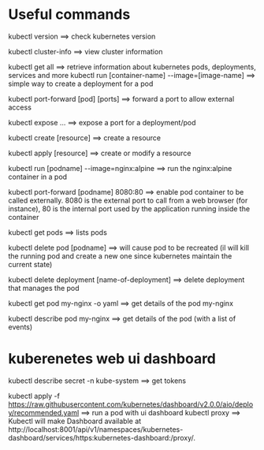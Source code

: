 # Useful commands

kubectl version  ==> check kubernetes version

kubectl cluster-info ==> view cluster information

kubectl get all ==> retrieve information about kubernetes pods, deployments, services and more
kubectl run [container-name] --image=[image-name] ==> simple way to create a deployment for a pod

kubectl port-forward [pod] [ports] ==> forward a port to allow external access

kubectl expose ... ==> expose a port for a deployment/pod

kubectl create [resource] ==> create a resource

kubectl apply [resource] ==> create or modify a resource

kubectl run [podname] --image=nginx:alpine ==> run the nginx:alpine container in a pod

kubectl port-forward [podname] 8080:80 ==> enable pod container to be called externally. 8080 is the external port to call from a web browser (for instance), 80 is the internal port used by the application running inside the container

kubectl get pods ==> lists pods

kubectl delete pod [podname] ==> will cause pod to be recreated (il will kill the running pod and create a new one since kubernetes maintain the current state)

kubectl delete deployment [name-of-deployment] ==> delete deployment that manages the pod

kubectl get pod my-nginx -o yaml ==> get details of the pod my-nginx

kubectl describe pod my-nginx ==> get details of the pod (with a list of events)

# kuberenetes web ui dashboard

kubectl describe secret -n kube-system ==> get tokens

kubectl apply -f https://raw.githubusercontent.com/kubernetes/dashboard/v2.0.0/aio/deploy/recommended.yaml ==> run a pod with ui dashboard
kubectl proxy ==> Kubectl will make Dashboard available at http://localhost:8001/api/v1/namespaces/kubernetes-dashboard/services/https:kubernetes-dashboard:/proxy/.
